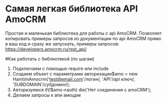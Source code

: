 # Самая легкая библиотека API AmoCRM
Простая и маленькая библиотека для работы с api AmoCRM. Позволяет копировать примеры запросов из документации по api AmoCRM прямо в ваш код и сразу же запускать, примеры запросов:
https://developers.amocrm.ru/rest_api/

#Как работать с библиотекой (по шагам)

1) Подключаем с помощью require или include
2) Создаем объект с параметрами авторизации$amo = new HamtimAmocrm('test@email.com'/*логин*/, 'API'/*api ключ*/, 'SUBDOMAIN'/*субдомен*/);
3) Авторизуемся if(!$amo->auth) die('Нет соединения с amoCRM');
4) Делаем запросы к aпи амоцрм
